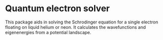 # Quantum electron solver
This package aids in solving the Schrodinger equation for a single electron floating on liquid helium or neon. It calculates the wavefunctions and eigenenergies from a potential landscape.
